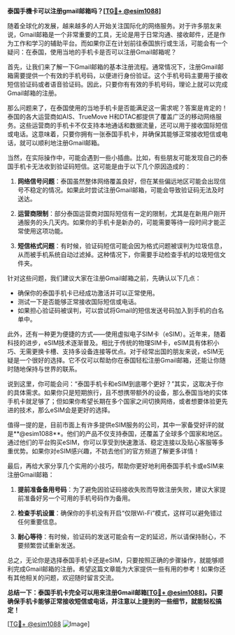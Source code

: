 **泰国手機卡可以注册gmail邮箱吗？[[TG💪+ @esim1088](https://t.me/s/esim1088)]**

随着全球化的发展，越来越多的人开始关注国际化的网络服务。对于许多朋友来说，Gmail邮箱是一个非常重要的工具，无论是用于日常沟通、接收邮件，还是作为工作和学习的辅助平台。而如果你正在计划前往泰国旅行或生活，可能会有一个疑问：在泰国，使用当地的手机卡是否可以注册Gmail邮箱呢？

首先，让我们来了解一下Gmail邮箱的基本注册流程。通常情况下，注册Gmail邮箱需要提供一个有效的手机号码，以便进行身份验证。这个手机号码主要用于接收短信验证码或者语音验证码。因此，只要你有有效的手机号码，理论上就可以完成Gmail邮箱的注册。

那么问题来了，在泰国使用的当地手机卡是否能满足这一需求呢？答案是肯定的！泰国的各大运营商如AIS、TrueMove H和DTAC都提供了覆盖广泛的移动网络服务。这些运营商的手机卡不仅支持本地通话和数据流量，还可以用于接收国际短信或电话。这意味着，只要你拥有一张泰国手机卡，并确保其能够正常接收短信或电话，就可以顺利地注册Gmail邮箱。

当然，在实际操作中，可能会遇到一些小插曲。比如，有些朋友可能发现自己的泰国手机卡无法收到验证码短信。这可能是由于以下几个原因造成的：

1. **网络信号问题**：泰国虽然整体网络覆盖良好，但在某些偏远地区可能会出现信号不稳定的情况。如果此时尝试注册Gmail邮箱，可能会导致验证码无法及时送达。
   
2. **运营商限制**：部分泰国运营商对国际短信有一定的限制，尤其是在新用户刚开通服务的头几天内。如果你的手机卡是新办的，可能需要等待一段时间才能正常使用这项功能。

3. **短信格式问题**：有时候，验证码短信可能会因为格式问题被误判为垃圾信息，从而被手机系统自动过滤掉。这种情况下，你需要手动检查手机的垃圾短信文件夹。

针对这些问题，我们建议大家在注册Gmail邮箱之前，先确认以下几点：

- 确保你的泰国手机卡已经成功激活并可以正常使用。
- 测试一下是否能够正常接收国际短信或电话。
- 如果担心验证码被误判，可以尝试将Gmail的短信发送号码加入到手机的白名单中。

此外，还有一种更为便捷的方式——使用虚拟电子SIM卡（eSIM）。近年来，随着科技的进步，eSIM技术逐渐普及。相比于传统的物理SIM卡，eSIM具有体积小巧、无需更换卡槽、支持多设备连接等优点。对于经常出国的朋友来说，eSIM无疑是一个很好的选择。它不仅可以帮助你在泰国轻松注册Gmail邮箱，还能让你随时随地保持与世界的联系。

说到这里，你可能会问：“泰国手机卡和eSIM到底哪个更好？”其实，这取决于你的具体需求。如果你只是短期旅行，且不想携带额外的设备，那么泰国当地的实体手机卡就足够了；但如果你希望长期在多个国家之间切换网络，或者想要体验更先进的技术，那么eSIM会是更好的选择。

值得一提的是，目前市面上有许多提供eSIM服务的公司，其中一家备受好评的就是**@esim1088**。他们的产品不仅支持泰国，还覆盖了全球多个国家和地区。通过他们的平台购买eSIM，你可以享受到快速激活、稳定连接以及贴心客服等多重优势。如果你对eSIM感兴趣，不妨去他们的官方频道了解更多详情！

最后，再给大家分享几个实用的小技巧，帮助你更好地利用泰国手机卡或eSIM来注册Gmail邮箱：

1. **提前准备备用号码**：为了避免因验证码接收失败而导致注册失败，建议大家提前准备好另一个可用的手机号码作为备用。
   
2. **检查手机设置**：确保你的手机没有开启“仅限Wi-Fi”模式，这样可以避免错过任何重要信息。

3. **耐心等待**：有时候，验证码的发送可能会有一定的延迟，所以请保持耐心，不要频繁尝试重新发送。

总之，无论你是选择泰国手机卡还是eSIM，只要按照正确的步骤操作，就能够顺利完成Gmail邮箱的注册。希望这篇文章能为大家提供一些有用的参考！如果你还有其他相关的问题，欢迎随时留言交流。

**总结一下：泰国手机卡完全可以用来注册Gmail邮箱[[TG💪+ @esim1088](https://t.me/s/esim1088)]。只要确保手机卡能够正常接收短信或电话，并注意以上提到的一些细节，就能轻松搞定！**

[[TG💪+ @esim1088](https://t.me/s/esim1088) ![Image](https://i.postimg.cc/4NQfJmqS/Snipaste-2025-05-13-00-14-12.png)]
